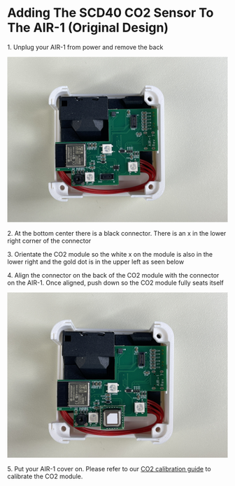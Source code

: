 # Adding The SCD40 CO2 Sensor To The AIR-1 (Original Design)

1\. Unplug your AIR-1 from power and remove the back

![IMG_3790.jpeg](../assets/img-3790.jpeg)

2\. At the bottom center there is a black connector. There is an x in the lower right corner of the connector

3\. Orientate the CO2 module so the white x on the module is also in the lower right and the gold dot is in the upper left as seen below

4\. Align the connector on the back of the CO2 module with the connector on the AIR-1. Once aligned, push down so the CO2 module fully seats itself

![IMG_3791.jpeg](../assets/img-3791.jpeg)

5\. Put your AIR-1 cover on. Please refer to our [CO2 calibration guide](https://wiki.apolloautomation.com/products/general/calibrating-and-updating/co2-calibration/ "CO2 Calibration") to calibrate the CO2 module.